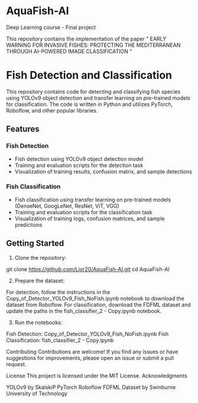 # AquaFish-AI
Deep Learning course - Final project

This repository contains the implementation of the paper " EARLY WARNING FOR INVASIVE FISHES: PROTECTING THE MEDITERRANEAN THROUGH AI-POWERED IMAGE CLASSIFICATION "

# Fish Detection and Classification
This repository contains code for detecting and classifying fish species using YOLOv9 object detection and transfer learning on pre-trained models for classification. The code is written in Python and utilizes PyTorch, Roboflow, and other popular libraries.

## Features

### Fish Detection
- Fish detection using YOLOv9 object detection model
- Training and evaluation scripts for the detection task
- Visualization of training results, confusion matrix, and sample detections

### Fish Classification
- Fish classification using transfer learning on pre-trained models (DenseNet, GoogLeNet, ResNet, ViT, VGG)
- Training and evaluation scripts for the classification task
- Visualization of training logs, confusion matrices, and sample predictions

## Getting Started

1. Clone the repository:

git clone https://github.com/Lior20/AquaFish-AI.git
cd AquaFish-AI

2. Prepare the dataset:

For detection, follow the instructions in the Copy_of_Detector_YOLOv9_Fish_NoFish.ipynb notebook to download the dataset from Roboflow.
For classification, download the FDFML dataset and update the paths in the fish_classifier_2 - Copy.ipynb notebook.


3. Run the notebooks:

Fish Detection: Copy_of_Detector_YOLOv9_Fish_NoFish.ipynb
Fish Classification: fish_classifier_2 - Copy.ipynb



Contributing
Contributions are welcome! If you find any issues or have suggestions for improvements, please open an issue or submit a pull request.

License
This project is licensed under the MIT License.
Acknowledgments

YOLOv9 by SkalskiP
PyTorch
Roboflow
FDFML Dataset by Swinburne University of Technology
